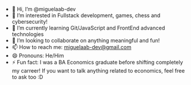 - 👋 Hi, I’m @miguelaab-dev
- 👀 I’m interested in Fullstack development, games, chess and cybersecurity!
- 🌱 I’m currently learning Git/JavaScript and FrontEnd advanced technologies
- 💞️ I’m looking to collaborate on anything meaningful and fun!
- 📫 How to reach me: miguelaab-dev@gmail.com
- 😄 Pronouns: He/Him
- ⚡ Fun fact: I was a BA Economics graduate before shifting completely my carreer! If you want to talk anything related to economics, feel free to ask too :D

<!---
miguelaab-dev/miguelaab-dev is a ✨ special ✨ repository because its `README.md` (this file) appears on your GitHub profile.
You can click the Preview link to take a look at your changes.
--->
